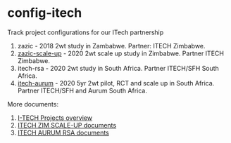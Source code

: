 # config-itech
Track project configurations for our ITech partnership

1. zazic - 2018 2wt study in Zambabwe. Partner: ITECH Zimbabwe.
2. [zazic-scale-up](https://docs.google.com/document/d/1SBVL89E7Wb-1yfGrMRlhbVIMbX_2_7VBRM669HPx-sc/edit) - 2020 2wt scale up study in Zimbabwe. Partner ITECH Zimbabwe.
3. itech-rsa - 2020 2wt study in South Africa. Partner ITECH/SFH South Africa.
4. [itech-aurum](https://docs.google.com/document/d/1w5-iWmSEcNWF2bTOyNxxlLqIa157PpRF3xBOsnRRACU/edit) - 2020 5yr 2wt pilot, RCT and scale up in South Africa. Partner ITECH/SFH and Aurum South Africa.

More documents:
1. [I-TECH Projects overview](https://docs.google.com/document/d/1HYElDNW7FLS9_RxLwjE1Xz0saV8Ub3FBF_i5UvzfxaA/edit)
2. [ITECH ZIM SCALE-UP documents](https://drive.google.com/drive/folders/1RBx16eJcrAgWtzxHF4XNHq2o4F-Yb0mI)
3. [ITECH AURUM RSA documents](https://drive.google.com/drive/folders/195viiHaZ4TYWbP1cGHbC-DEsRk4DXJsz)
